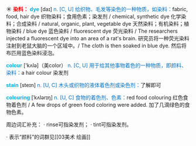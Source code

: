 ☀ <font color="red">**染料：**</font>
<font color="sky blue">**dye**</font> [daɪ]
<font color="#0070c0">n. [C, U] 给织物、毛发等染色的一种物质，如染料：</font>fabric, food, hair dye 织物染料；食用色素；染发剂 / chemical, synthetic dye 化学染料；合成染料 / natural, organic, plant, vegetable dye 天然染料；有机染料；植物染料 / blue dye 蓝色染料 / fluorescent dye 荧光染料 / The researchers injected a fluorescent dye into an area of a rat's brain. 研究员将一种荧光染料注射到老鼠大脑的一个区域中。/ The cloth is then soaked in blue dye. 然后将布匹用蓝色染料浸泡。

<font color="sky blue">**colour**</font> ['kʌlə]（美color）
<font color="#0070c0">n. [C, U] 用于给其他事物着色的一种物质，即颜料、染料：</font>a hair colour 染发剂

<font color="sky blue">**stain**</font> [steɪn] 
<font color="#0070c0">n. [U, C] 木头或织物的液体着色剂或染色剂：</font>了解即可
           
<font color="sky blue">**colouring**</font> [ˈkʌlərɪŋ]
<font color="#0070c0">n. [U, C] 食物的着色剂、色素：</font>red food colouring 红色食物着色剂 / A few drops of green food coloring were added. 加了几滴绿色的食物色素。

周边词汇补充：
· rinse可指染发剂；
· tint可指染发剂。

· 表示“颜料”的词群见[[03美术 绘画]]
